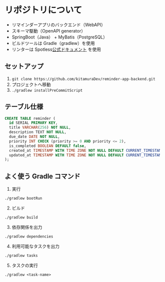 # リポジトリについて

- リマインダーアプリのバックエンド（WebAPI）
- スキーマ駆動（OpenAPI generator）
- SpringBoot（Java） + MyBatis（PostgreSQL）
- ビルドツールは Gradle（gradlew）を使用
- リンターは Spotless[公式ドキュメント](https://github.com/diffplug/spotless/tree/main/plugin-gradle) を使用

## セットアップ

1. `git clone https://github.com/kitamuraDev/reminder-app-backend.git`
2. プロジェクトへ移動
3. `./gradlew installPreCommitScript`

## テーブル仕様

```sql
CREATE TABLE reminder (
  id SERIAL PRIMARY KEY,
  title VARCHAR(256) NOT NULL,
  description TEXT NOT NULL,
  due_date DATE NOT NULL,
  priority INT CHECK (priority >= 0 AND priority <= 2),
  is_completed BOOLEAN DEFAULT false,
  created_at TIMESTAMP WITH TIME ZONE NOT NULL DEFAULT CURRENT_TIMESTAMP,
  updated_at TIMESTAMP WITH TIME ZONE NOT NULL DEFAULT CURRENT_TIMESTAMP
);
```

## よく使う Gradle コマンド

1. 実行

```
./gradlew bootRun
```

2. ビルド

```
./gradlew build
```

3. 依存関係を出力

```
./gradlew dependencies
```

4. 利用可能なタスクを出力

```
./gradlew tasks
```

5. タスクの実行

```
./gradlew <task-name>
```
